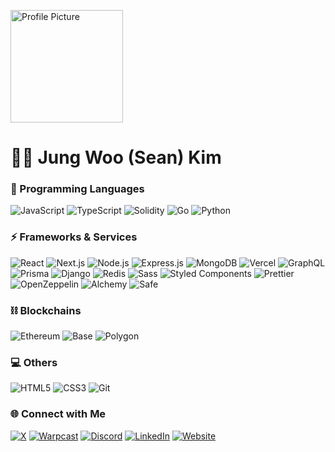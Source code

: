 <p>
  <img alt="Profile Picture" width="180" height="180" src="https://github.com/user-attachments/assets/fa568ebb-0511-4301-8b55-4669dcd45ee8" />
</p>

# 👨‍💻 Jung Woo (Sean) Kim

### 🚀 Programming Languages
<p>
  <img alt="JavaScript" src="https://img.shields.io/badge/JavaScript-323330?style=for-the-badge&logo=javascript&logoColor=F7DF1E" />
  <img alt="TypeScript" src="https://img.shields.io/badge/TypeScript-007ACC?style=for-the-badge&logo=typescript&logoColor=white" />
  <img alt="Solidity" src="https://img.shields.io/badge/Solidity-e6e6e6?style=for-the-badge&logo=solidity&logoColor=black" />
  <img alt="Go" src="https://img.shields.io/badge/Go-00ADD8?style=for-the-badge&logo=go&logoColor=white" />
  <img alt="Python" src="https://img.shields.io/badge/Python-FFD43B?style=for-the-badge&logo=python&logoColor=blue" />
</p>

### ⚡ Frameworks & Services
<p>
  <img alt="React" src="https://img.shields.io/badge/React-45b8d8?style=for-the-badge&logo=react&logoColor=white" />
  <img alt="Next.js" src="https://img.shields.io/badge/Nextjs-000000?style=for-the-badge&logo=nextdotjs&logoColor=white" />
  <img alt="Node.js" src="https://img.shields.io/badge/Nodejs-339933?style=for-the-badge&logo=nodedotjs&logoColor=white" />
  <img alt="Express.js" src="https://img.shields.io/badge/Expressjs-000000?style=for-the-badge&logo=express&logoColor=white" />
  <img alt="MongoDB" src="https://img.shields.io/badge/MongoDB-13aa52?style=for-the-badge&logo=mongodb&logoColor=white" />
  <img alt="Vercel" src="https://img.shields.io/badge/Vercel-000000?style=for-the-badge&logo=vercel&logoColor=white" />
  <img alt="GraphQL" src="https://img.shields.io/badge/GraphQL-E10098?style=for-the-badge&logo=graphql&logoColor=white" />
  <img alt="Prisma" src="https://img.shields.io/badge/Prisma-3982CE?style=for-the-badge&logo=Prisma&logoColor=white" />
  <img alt="Django" src="https://img.shields.io/badge/Django-092E20?style=for-the-badge&logo=django&logoColor=green" />
  <img alt="Redis" src="https://img.shields.io/badge/Redis-DD0031?style=for-the-badge&logo=redis&logoColor=white" />
  <img alt="Sass" src="https://img.shields.io/badge/Sass-CC6699?style=for-the-badge&logo=sass&logoColor=white" />
  <img alt="Styled Components" src="https://img.shields.io/badge/Styled_Components-db7092?style=for-the-badge&logo=styled-components&logoColor=white" />
  <img alt="Prettier" src="https://img.shields.io/badge/Prettier-F7B93E?style=for-the-badge&logo=prettier&logoColor=white" />
  <img alt="OpenZeppelin" src="https://img.shields.io/badge/OpenZeppelin-4E5EE4?style=for-the-badge&logo=OpenZeppelin&logoColor=fff" />
  <img alt="Alchemy" src="https://img.shields.io/badge/Alchemy-2E86FF?style=for-the-badge&logo=alchemy" />
  <img alt="Safe" src="https://img.shields.io/badge/Safe-0cb259?style=for-the-badge" />
</p>

### ⛓ Blockchains
<p>
  <img alt="Ethereum" src="https://img.shields.io/badge/Ethereum-3C3C3D?style=for-the-badge&logo=Ethereum&logoColor=white" />
  <img alt="Base" src="https://img.shields.io/badge/Base-0052ff?style=for-the-badge" />
  <img alt="Polygon" src="https://img.shields.io/badge/Polygon-6154f3?style=for-the-badge" />
</p>

### 💻 Others
<p>
  <img alt="HTML5" src="https://img.shields.io/badge/HTML5-E34F26?style=for-the-badge&logo=html5&logoColor=white" />
  <img alt="CSS3" src="https://img.shields.io/badge/CSS3-1572B6?style=for-the-badge&logo=css3&logoColor=white" />
  <img alt="Git" src="https://img.shields.io/badge/Git-F05032?style=for-the-badge&logo=git&logoColor=white" />
</p>

### 🌐 Connect with Me
[![X](https://img.shields.io/badge/X-000000?style=for-the-badge&logo=x&logoColor=white)](https://x.com/jwseankim)
[![Warpcast](https://img.shields.io/badge/Warpcast-472b8d?style=for-the-badge&logoColor=white)](https://warpcast.com/jwskim.eth)
[![Discord](https://img.shields.io/badge/Discord-5865F2?style=for-the-badge&logo=discord&logoColor=white)](https://discord.com/users/jwskim.eth)
[![LinkedIn](https://img.shields.io/badge/LinkedIn-0077B5?style=for-the-badge&logo=linkedin&logoColor=white)](https://www.linkedin.com/in/jwseankim/)
[![Website](https://img.shields.io/badge/Website-white?style=for-the-badge&logo=hashnode&logoColor=2962FF)](https://skim.foundation)
